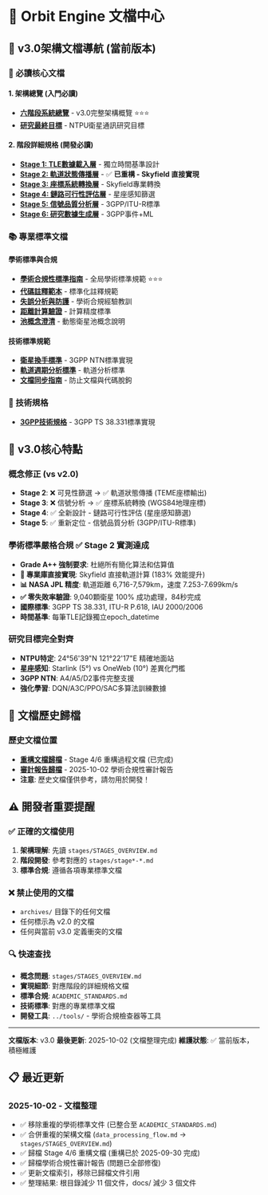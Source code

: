 # 📖 Orbit Engine 文檔中心

## 🎯 v3.0架構文檔導航 (當前版本)

### 🚀 必讀核心文檔

#### 1. 架構總覽 (入門必讀)
- **[六階段系統總覽](stages/STAGES_OVERVIEW.md)** - v3.0完整架構概覽 ⭐⭐⭐
- **[研究最終目標](final.md)** - NTPU衛星通訊研究目標

#### 2. 階段詳細規格 (開發必讀)
- **[Stage 1: TLE數據載入層](stages/stage1-specification.md)** - 獨立時間基準設計
- **[Stage 2: 軌道狀態傳播層](stages/stage2-orbital-computing.md)** - ✅ **已重構 - Skyfield 直接實現**
- **[Stage 3: 座標系統轉換層](stages/stage3-signal-analysis.md)** - Skyfield專業轉換
- **[Stage 4: 鏈路可行性評估層](stages/stage4-link-feasibility.md)** - 星座感知篩選
- **[Stage 5: 信號品質分析層](stages/stage5-signal-analysis.md)** - 3GPP/ITU-R標準
- **[Stage 6: 研究數據生成層](stages/stage6-research-optimization.md)** - 3GPP事件+ML

### 📚 專業標準文檔

#### 學術標準與合規
- **[學術合規性標準指南](ACADEMIC_STANDARDS.md)** - 全局學術標準規範 ⭐⭐⭐
- **[代碼註釋範本](CODE_COMMENT_TEMPLATES.md)** - 標準化註釋規範
- **[失誤分析與防護](WHY_I_MISSED_ISSUES.md)** - 學術合規經驗教訓
- **[距離計算驗證](distance_calculation_validation.md)** - 計算精度標準
- **[池概念澄清](POOL_CONCEPT_CLARIFICATION.md)** - 動態衛星池概念說明

#### 技術標準規範
- **[衛星換手標準](satellite_handover_standards.md)** - 3GPP NTN標準實現
- **[軌道週期分析標準](orbital_period_analysis_standards.md)** - 軌道分析標準
- **[文檔同步指南](DOCUMENTATION_SYNC_GUIDE.md)** - 防止文檔與代碼脫鉤

### 🔧 技術規格
- **[3GPP技術規格](ts.md)** - 3GPP TS 38.331標準實現

## 🎯 v3.0核心特點

### 概念修正 (vs v2.0)
- **Stage 2**: ❌ 可見性篩選 → ✅ 軌道狀態傳播 (TEME座標輸出)
- **Stage 3**: ❌ 信號分析 → ✅ 座標系統轉換 (WGS84地理座標)
- **Stage 4**: ✅ 全新設計 - 鏈路可行性評估 (星座感知篩選)
- **Stage 5**: ✅ 重新定位 - 信號品質分析 (3GPP/ITU-R標準)

### 學術標準嚴格合規 ✅ **Stage 2 實測達成**
- **Grade A++ 強制要求**: 杜絕所有簡化算法和估算值
- **🚀 專業庫直接實現**: Skyfield 直接軌道計算 (183% 效能提升)
- **📊 NASA JPL 精度**: 軌道距離 6,716-7,579km，速度 7.253-7.699km/s
- **✅ 零失敗率驗證**: 9,040顆衛星 100% 成功處理，84秒完成
- **國際標準**: 3GPP TS 38.331, ITU-R P.618, IAU 2000/2006
- **時間基準**: 每筆TLE記錄獨立epoch_datetime

### 研究目標完全對齊
- **NTPU特定**: 24°56'39"N 121°22'17"E 精確地面站
- **星座感知**: Starlink (5°) vs OneWeb (10°) 差異化門檻
- **3GPP NTN**: A4/A5/D2事件完整支援
- **強化學習**: DQN/A3C/PPO/SAC多算法訓練數據

## 📂 文檔歷史歸檔

### 歷史文檔位置
- **[重構文檔歸檔](archives/refactoring_completed_2025-09/README.md)** - Stage 4/6 重構過程文檔 (已完成)
- **[審計報告歸檔](archives/audits_2025-10/README.md)** - 2025-10-02 學術合規性審計報告
- **注意**: 歷史文檔僅供參考，請勿用於開發！

## ⚠️ 開發者重要提醒

### ✅ 正確的文檔使用
1. **架構理解**: 先讀 `stages/STAGES_OVERVIEW.md`
2. **階段開發**: 參考對應的 `stages/stage*-*.md`
3. **標準合規**: 遵循各項專業標準文檔

### ❌ 禁止使用的文檔
- `archives/` 目錄下的任何文檔
- 任何標示為 v2.0 的文檔
- 任何與當前 v3.0 定義衝突的文檔

### 🔍 快速查找
- **概念問題**: `stages/STAGES_OVERVIEW.md`
- **實現細節**: 對應階段的詳細規格文檔
- **標準合規**: `ACADEMIC_STANDARDS.md`
- **技術標準**: 對應的專業標準文檔
- **開發工具**: `../tools/` - 學術合規檢查器等工具

---

**文檔版本**: v3.0
**最後更新**: 2025-10-02 (文檔整理完成)
**維護狀態**: ✅ 當前版本，積極維護

## 📋 最近更新

### 2025-10-02 - 文檔整理
- ✅ 移除重複的學術標準文件 (已整合至 `ACADEMIC_STANDARDS.md`)
- ✅ 合併重複的架構文檔 (`data_processing_flow.md` → `stages/STAGES_OVERVIEW.md`)
- ✅ 歸檔 Stage 4/6 重構文檔 (重構已於 2025-09-30 完成)
- ✅ 歸檔學術合規性審計報告 (問題已全部修復)
- ✅ 更新文檔索引，移除已歸檔文件引用
- ✅ 整理結果: 根目錄減少 11 個文件，docs/ 減少 3 個文件